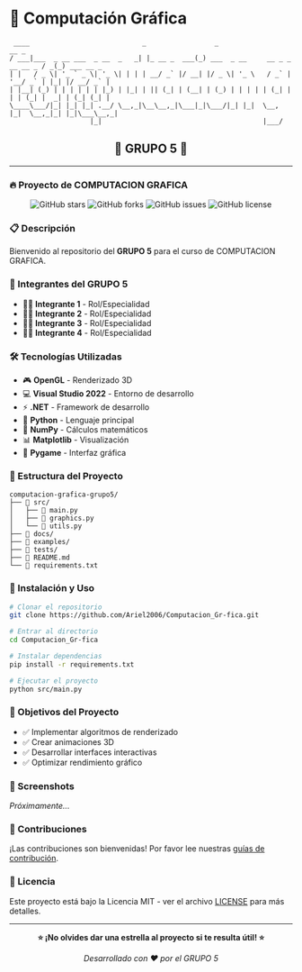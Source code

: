 # 🎨 Computación Gráfica

```
 ____                            _                 _                                       __ _            
/ ___|___  _ __ ___  _ __  _   _| |_ __ _  ___(_) ___  _ __     __ _ _ __ __ _ / _(_) ___ __ _ 
| |   / _ \| '_ ` _ \| '_ \| | | | __/ _` |/ __| |/ _ \| '_ \   / _` | '__/ _` | |_| |/ __/ _` |
| |__| (_) | | | | | | |_) | |_| | || (_| | (__| | (_) | | | | | (_| | | | (_| |  _| | (_| (_| |
\____\___/|_| |_| |_| .__/ \__,_|\__\__,_|\___|_|\___/|_| |_|  \__, |_|  \__,_|_| |_|\___\__,_|
                    |_|                                        |___/                          
```

<div align="center">

## 🚀 **GRUPO 5** 🚀

</div>

---

### 🔥 Proyecto de COMPUTACION GRAFICA

<div align="center">

![GitHub stars](https://img.shields.io/github/stars/Ariel2006/Computacion_Gr-fica?style=social)
![GitHub forks](https://img.shields.io/github/forks/Ariel2006/Computacion_Gr-fica?style=social)
![GitHub issues](https://img.shields.io/github/issues/Ariel2006/Computacion_Gr-fica)
![GitHub license](https://img.shields.io/github/license/Ariel2006/Computacion_Gr-fica)

</div>

### 📋 Descripción

Bienvenido al repositorio del **GRUPO 5** para el curso de COMPUTACION GRAFICA. 

### 👥 Integrantes del GRUPO 5

- 👨‍💻 **Integrante 1** - Rol/Especialidad
- 👩‍💻 **Integrante 2** - Rol/Especialidad  
- 👨‍💻 **Integrante 3** - Rol/Especialidad
- 👩‍💻 **Integrante 4** - Rol/Especialidad

### 🛠️ Tecnologías Utilizadas

- 🎮 **OpenGL** - Renderizado 3D
- 💻 **Visual Studio 2022** - Entorno de desarrollo
- ⚡ **.NET** - Framework de desarrollo
- 🐍 **Python** - Lenguaje principal
- 🔢 **NumPy** - Cálculos matemáticos
- 📊 **Matplotlib** - Visualización
- 🎨 **Pygame** - Interfaz gráfica

### 📂 Estructura del Proyecto

```
computacion-grafica-grupo5/
├── 📁 src/
│   ├── 📄 main.py
│   ├── 📄 graphics.py
│   └── 📄 utils.py
├── 📁 docs/
├── 📁 examples/
├── 📁 tests/
├── 📄 README.md
└── 📄 requirements.txt
```

### 🚀 Instalación y Uso

```bash
# Clonar el repositorio
git clone https://github.com/Ariel2006/Computacion_Gr-fica.git

# Entrar al directorio
cd Computacion_Gr-fica

# Instalar dependencias
pip install -r requirements.txt

# Ejecutar el proyecto
python src/main.py
```

### 🎯 Objetivos del Proyecto

- ✅ Implementar algoritmos de renderizado
- ✅ Crear animaciones 3D
- ✅ Desarrollar interfaces interactivas
- ✅ Optimizar rendimiento gráfico

### 📸 Screenshots

*Próximamente...*

### 🤝 Contribuciones

¡Las contribuciones son bienvenidas! Por favor lee nuestras [guías de contribución](CONTRIBUTING.md).

### 📄 Licencia

Este proyecto está bajo la Licencia MIT - ver el archivo [LICENSE](LICENSE) para más detalles.

---

<div align="center">

**⭐ ¡No olvides dar una estrella al proyecto si te resulta útil! ⭐**

*Desarrollado con ❤️ por el GRUPO 5*

</div>
